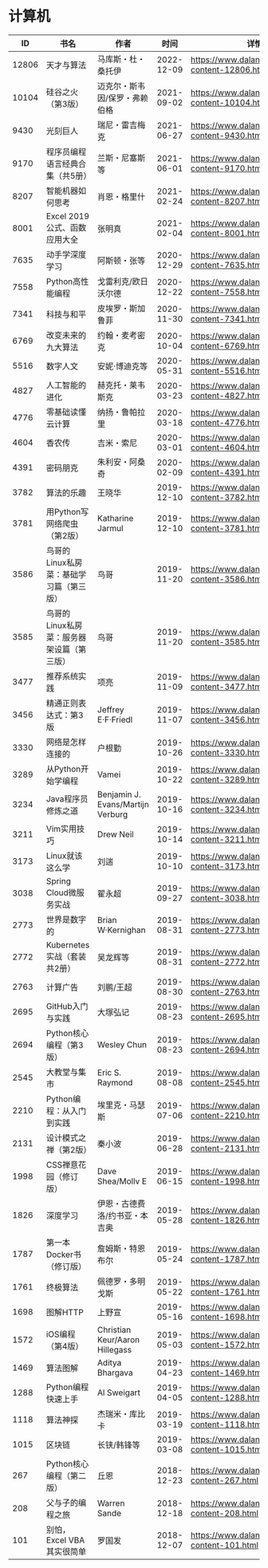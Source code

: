 # 计算机

| ID | 书名 | 作者 | 时间 | 详情 | 下载页面 | EPUB下载链接 | MOBI下载链接 | AZW3下载链接 |
| --- | --- | --- | --- | --- | --- | --- | --- | --- |
| 12806 | 天才与算法 | 马库斯・杜・桑托伊 | 2022-12-09 | https://www.dalanmei.com/book-content-12806.html | https://www.dalanmei.com/download-book-12806.html | http://ct.dalanmei.com/f/31084289-771231772-97731e | http://ct.dalanmei.com/f/31084289-771246941-c64816 | http://ct.dalanmei.com/f/31084289-771236642-01f4d6 |
| 10104 | 硅谷之火（第3版） | 迈克尔・斯韦因/保罗・弗赖伯格 | 2021-09-02 | https://www.dalanmei.com/book-content-10104.html | https://www.dalanmei.com/download-book-10104.html | http://ct.dalanmei.com/f/31084289-569452022-f7ef8f | http://ct.dalanmei.com/f/31084289-570236793-d8ebc4 | http://ct.dalanmei.com/f/31084289-571418918-afb4ca |
| 9430 | 光刻巨人 | 瑞尼・雷吉梅克 | 2021-06-27 | https://www.dalanmei.com/book-content-9430.html | https://www.dalanmei.com/download-book-9430.html | http://ct.dalanmei.com/f/31084289-571728362-ecbdd4 | http://ct.dalanmei.com/f/31084289-572088457-d93454 | http://ct.dalanmei.com/f/31084289-572112904-c31c85 |
| 9170 | 程序员编程语言经典合集（共5册） | 兰斯・尼塞斯等 | 2021-06-01 | https://www.dalanmei.com/book-content-9170.html | https://www.dalanmei.com/download-book-9170.html | http://ct.dalanmei.com/f/31084289-571724838-4c9b98 | http://ct.dalanmei.com/f/31084289-572112175-00d163 | http://ct.dalanmei.com/f/31084289-572116008-7a157b |
| 8207 | 智能机器如何思考 | 肖恩・格里什 | 2021-02-24 | https://www.dalanmei.com/book-content-8207.html | https://www.dalanmei.com/download-book-8207.html | http://ct.dalanmei.com/f/31084289-571705690-886a9e | http://ct.dalanmei.com/f/31084289-572115676-24aafa | http://ct.dalanmei.com/f/31084289-572139468-e2c8d5 |
| 8001 | Excel 2019公式、函数应用大全 | 张明真 | 2021-02-04 | https://www.dalanmei.com/book-content-8001.html | https://www.dalanmei.com/download-book-8001.html | http://ct.dalanmei.com/f/31084289-571668979-131f47 | http://ct.dalanmei.com/f/31084289-572116498-6d5566 | http://ct.dalanmei.com/f/31084289-572176155-2f2ffb |
| 7635 | 动手学深度学习 | 阿斯顿・张等 | 2020-12-29 | https://www.dalanmei.com/book-content-7635.html | https://www.dalanmei.com/download-book-7635.html | http://ct.dalanmei.com/f/31084289-571647167-433b62 | http://ct.dalanmei.com/f/31084289-572120322-593a73 | http://ct.dalanmei.com/f/31084289-572180633-c0f90e |
| 7558 | Python高性能编程 | 戈雷利克/欧日沃尔德 | 2020-12-22 | https://www.dalanmei.com/book-content-7558.html | https://www.dalanmei.com/download-book-7558.html | http://ct.dalanmei.com/f/31084289-571638672-e2d044 | http://ct.dalanmei.com/f/31084289-572120900-624180 | http://ct.dalanmei.com/f/31084289-572182204-39b15a |
| 7341 | 科技与和平 | 皮埃罗・斯加鲁菲 | 2020-11-30 | https://www.dalanmei.com/book-content-7341.html | https://www.dalanmei.com/download-book-7341.html | http://ct.dalanmei.com/f/31084289-571527931-33fcdd | http://ct.dalanmei.com/f/31084289-571792972-090d2c | http://ct.dalanmei.com/f/31084289-572193996-fa32fd |
| 6769 | 改变未来的九大算法 | 约翰・麦考密克 | 2020-10-04 | https://www.dalanmei.com/book-content-6769.html | https://www.dalanmei.com/download-book-6769.html | http://ct.dalanmei.com/f/31084289-571548678-67b851 | http://ct.dalanmei.com/f/31084289-571820172-ffd62e | http://ct.dalanmei.com/f/31084289-572199334-e47d32 |
| 5516 | 数字人文 | 安妮·博迪克等 | 2020-05-31 | https://www.dalanmei.com/book-content-5516.html | https://www.dalanmei.com/download-book-5516.html | http://ct.dalanmei.com/f/31084289-571603749-f538dc | http://ct.dalanmei.com/f/31084289-571737569-797e6a | http://ct.dalanmei.com/f/31084289-571916666-003722 |
| 4827 | 人工智能的进化 | 赫克托・莱韦斯克 | 2020-03-23 | https://www.dalanmei.com/book-content-4827.html | https://www.dalanmei.com/download-book-4827.html | http://ct.dalanmei.com/f/31084289-571594498-2292c2 | http://ct.dalanmei.com/f/31084289-572125135-a15ce6 | http://ct.dalanmei.com/f/31084289-571983223-0e7406 |
| 4776 | 零基础读懂云计算 | 纳扬・鲁帕拉里 | 2020-03-18 | https://www.dalanmei.com/book-content-4776.html | https://www.dalanmei.com/download-book-4776.html | http://ct.dalanmei.com/f/31084289-571594226-3865d0 | http://ct.dalanmei.com/f/31084289-572127555-d2ef08 | http://ct.dalanmei.com/f/31084289-571984842-dbd25c |
| 4604 | 香农传 | 吉米・索尼 | 2020-03-01 | https://www.dalanmei.com/book-content-4604.html | https://www.dalanmei.com/download-book-4604.html | http://ct.dalanmei.com/f/31084289-571659423-f39287 | http://ct.dalanmei.com/f/31084289-571792484-06cdfc | http://ct.dalanmei.com/f/31084289-571987204-8a836e |
| 4391 | 密码朋克 | 朱利安・阿桑奇 | 2020-02-09 | https://www.dalanmei.com/book-content-4391.html | https://www.dalanmei.com/download-book-4391.html | http://ct.dalanmei.com/f/31084289-571532957-d5d098 | http://ct.dalanmei.com/f/31084289-571802794-5a7549 | http://ct.dalanmei.com/f/31084289-571989749-b5ad2d |
| 3782 | 算法的乐趣 | 王晓华 | 2019-12-10 | https://www.dalanmei.com/book-content-3782.html | https://www.dalanmei.com/download-book-3782.html | http://ct.dalanmei.com/f/31084289-571549713-bf1161 | http://ct.dalanmei.com/f/31084289-571835407-b075ef | http://ct.dalanmei.com/f/31084289-572065714-f84747 |
| 3781 | 用Python写网络爬虫（第2版） | Katharine Jarmul | 2019-12-10 | https://www.dalanmei.com/book-content-3781.html | https://www.dalanmei.com/download-book-3781.html | http://ct.dalanmei.com/f/31084289-571549724-4dc395 | http://ct.dalanmei.com/f/31084289-571835741-65dee3 | http://ct.dalanmei.com/f/31084289-572065737-e111a3 |
| 3586 | 鸟哥的Linux私房菜：基础学习篇（第三版） | 鸟哥 | 2019-11-20 | https://www.dalanmei.com/book-content-3586.html | https://www.dalanmei.com/download-book-3586.html | http://ct.dalanmei.com/f/31084289-571551600-f271c5 | http://ct.dalanmei.com/f/31084289-571876760-4de0a4 | http://ct.dalanmei.com/f/31084289-572068620-84298a |
| 3585 | 鸟哥的Linux私房菜：服务器架设篇（第三版） | 鸟哥 | 2019-11-20 | https://www.dalanmei.com/book-content-3585.html | https://www.dalanmei.com/download-book-3585.html | http://ct.dalanmei.com/f/31084289-571551613-7fba3d | http://ct.dalanmei.com/f/31084289-571876925-407c2a | http://ct.dalanmei.com/f/31084289-572068657-c879cf |
| 3477 | 推荐系统实践 | 项亮 | 2019-11-09 | https://www.dalanmei.com/book-content-3477.html | https://www.dalanmei.com/download-book-3477.html | http://ct.dalanmei.com/f/31084289-571553325-05c0a1 | http://ct.dalanmei.com/f/31084289-571884165-0b2c17 | http://ct.dalanmei.com/f/31084289-572069745-95b7ea |
| 3456 | 精通正则表达式：第3版 | Jeffrey E·F·Friedl | 2019-11-07 | https://www.dalanmei.com/book-content-3456.html | https://www.dalanmei.com/download-book-3456.html | http://ct.dalanmei.com/f/31084289-571553619-8505b5 | http://ct.dalanmei.com/f/31084289-571887457-eb0aa1 | http://ct.dalanmei.com/f/31084289-572069979-cb86b2 |
| 3330 | 网络是怎样连接的 | 户根勤 | 2019-10-26 | https://www.dalanmei.com/book-content-3330.html | https://www.dalanmei.com/download-book-3330.html | http://ct.dalanmei.com/f/31084289-571556068-827521 | http://ct.dalanmei.com/f/31084289-571912376-d6e11e | http://ct.dalanmei.com/f/31084289-572073025-6788c5 |
| 3289 | 从Python开始学编程 | Vamei | 2019-10-22 | https://www.dalanmei.com/book-content-3289.html | https://www.dalanmei.com/download-book-3289.html | http://ct.dalanmei.com/f/31084289-571556325-2cb9dd | http://ct.dalanmei.com/f/31084289-571913218-b4d55f | http://ct.dalanmei.com/f/31084289-572073419-80a48b |
| 3234 | Java程序员修炼之道 | Benjamin J. Evans/Martijn Verburg | 2019-10-16 | https://www.dalanmei.com/book-content-3234.html | https://www.dalanmei.com/download-book-3234.html | http://ct.dalanmei.com/f/31084289-571557695-c2cc75 | http://ct.dalanmei.com/f/31084289-571916195-361993 | http://ct.dalanmei.com/f/31084289-572074715-6f53a1 |
| 3211 | Vim实用技巧 | Drew Neil | 2019-10-14 | https://www.dalanmei.com/book-content-3211.html | https://www.dalanmei.com/download-book-3211.html | http://ct.dalanmei.com/f/31084289-571558237-ecd173 | http://ct.dalanmei.com/f/31084289-571916612-7985b1 | http://ct.dalanmei.com/f/31084289-572074848-480961 |
| 3173 | Linux就该这么学 | 刘遄 | 2019-10-10 | https://www.dalanmei.com/book-content-3173.html | https://www.dalanmei.com/download-book-3173.html | http://ct.dalanmei.com/f/31084289-571558468-5b9ff3 | http://ct.dalanmei.com/f/31084289-571918039-62e1a8 | http://ct.dalanmei.com/f/31084289-572075545-dc1e30 |
| 3038 | Spring Cloud微服务实战 | 翟永超 | 2019-09-27 | https://www.dalanmei.com/book-content-3038.html | https://www.dalanmei.com/download-book-3038.html | http://ct.dalanmei.com/f/31084289-571559586-c1fbba | http://ct.dalanmei.com/f/31084289-572132045-765261 | http://ct.dalanmei.com/f/31084289-572077017-206837 |
| 2773 | 世界是数字的 | Brian W·Kernighan | 2019-08-31 | https://www.dalanmei.com/book-content-2773.html | https://www.dalanmei.com/download-book-2773.html | http://ct.dalanmei.com/f/31084289-571586043-e5caf6 | http://ct.dalanmei.com/f/31084289-571732798-62d021 | http://ct.dalanmei.com/f/31084289-571848137-f7c220 |
| 2772 | Kubernetes实战（套装共2册） | 吴龙辉等 | 2019-08-31 | https://www.dalanmei.com/book-content-2772.html | https://www.dalanmei.com/download-book-2772.html | http://ct.dalanmei.com/f/31084289-571586012-9cce4b | http://ct.dalanmei.com/f/31084289-571732809-9ca00e | http://ct.dalanmei.com/f/31084289-571848227-c4da69 |
| 2763 | 计算广告 | 刘鹏/王超 | 2019-08-30 | https://www.dalanmei.com/book-content-2763.html | https://www.dalanmei.com/download-book-2763.html | http://ct.dalanmei.com/f/31084289-571585639-372a08 | http://ct.dalanmei.com/f/31084289-571732849-86e82e | http://ct.dalanmei.com/f/31084289-571848724-47b463 |
| 2695 | GitHub入门与实践 | 大塚弘记 | 2019-08-23 | https://www.dalanmei.com/book-content-2695.html | https://www.dalanmei.com/download-book-2695.html | http://ct.dalanmei.com/f/31084289-571584635-e04339 | http://ct.dalanmei.com/f/31084289-571735411-b9f10a | http://ct.dalanmei.com/f/31084289-571851283-9ef557 |
| 2694 | Python核心编程（第3版） | Wesley Chun | 2019-08-23 | https://www.dalanmei.com/book-content-2694.html | https://www.dalanmei.com/download-book-2694.html | http://ct.dalanmei.com/f/31084289-571584608-720bea | http://ct.dalanmei.com/f/31084289-571735414-e98d90 | http://ct.dalanmei.com/f/31084289-571852748-7af3fa |
| 2545 | 大教堂与集市 | Eric S. Raymond | 2019-08-08 | https://www.dalanmei.com/book-content-2545.html | https://www.dalanmei.com/download-book-2545.html | http://ct.dalanmei.com/f/31084289-571582479-8fc6e6 | http://ct.dalanmei.com/f/31084289-571736461-dac315 | http://ct.dalanmei.com/f/31084289-571856722-e61b94 |
| 2210 | Python编程：从入门到实践 | 埃里克・马瑟斯 | 2019-07-06 | https://www.dalanmei.com/book-content-2210.html | https://www.dalanmei.com/download-book-2210.html | http://ct.dalanmei.com/f/31084289-571495800-12e68c | http://ct.dalanmei.com/f/31084289-571773765-db3f6d | http://ct.dalanmei.com/f/31084289-571870609-de3afc |
| 2131 | 设计模式之禅（第2版） | 秦小波 | 2019-06-28 | https://www.dalanmei.com/book-content-2131.html | https://www.dalanmei.com/download-book-2131.html | http://ct.dalanmei.com/f/31084289-571498278-240853 | http://ct.dalanmei.com/f/31084289-571774941-c53aab | http://ct.dalanmei.com/f/31084289-571872954-5f9500 |
| 1998 | CSS禅意花园（修订版） | Dave Shea/Mollv E | 2019-06-15 | https://www.dalanmei.com/book-content-1998.html | https://www.dalanmei.com/download-book-1998.html | http://ct.dalanmei.com/f/31084289-571507434-7c45c2 | http://ct.dalanmei.com/f/31084289-571775790-7f4d58 | http://ct.dalanmei.com/f/31084289-571875986-c52517 |
| 1826 | 深度学习 | 伊恩・古德费洛/约书亚・本吉奥 | 2019-05-28 | https://www.dalanmei.com/book-content-1826.html | https://www.dalanmei.com/download-book-1826.html | http://ct.dalanmei.com/f/31084289-571519999-585033 | http://ct.dalanmei.com/f/31084289-571778625-434a59 | http://ct.dalanmei.com/f/31084289-571877682-888dee |
| 1787 | 第一本Docker书（修订版） | 詹姆斯・特恩布尔 | 2019-05-24 | https://www.dalanmei.com/book-content-1787.html | https://www.dalanmei.com/download-book-1787.html | http://ct.dalanmei.com/f/31084289-571522445-f59e3b | http://ct.dalanmei.com/f/31084289-571778991-27ecee | http://ct.dalanmei.com/f/31084289-571878626-54b2fd |
| 1761 | 终极算法 | 佩德罗・多明戈斯 | 2019-05-22 | https://www.dalanmei.com/book-content-1761.html | https://www.dalanmei.com/download-book-1761.html | http://ct.dalanmei.com/f/31084289-571522585-301d4e | http://ct.dalanmei.com/f/31084289-571779156-4d7924 | http://ct.dalanmei.com/f/31084289-571878864-a23977 |
| 1698 | 图解HTTP | 上野宣 | 2019-05-16 | https://www.dalanmei.com/book-content-1698.html | https://www.dalanmei.com/download-book-1698.html | http://ct.dalanmei.com/f/31084289-571523663-23dd34 | http://ct.dalanmei.com/f/31084289-571779703-cb02d5 | http://ct.dalanmei.com/f/31084289-571879542-a69f9b |
| 1572 | iOS编程（第4版） | Christian Keur/Aaron Hillegass | 2019-05-03 | https://www.dalanmei.com/book-content-1572.html | https://www.dalanmei.com/download-book-1572.html | http://ct.dalanmei.com/f/31084289-571525735-c929fd | http://ct.dalanmei.com/f/31084289-571780683-5f9ec9 | http://ct.dalanmei.com/f/31084289-571880525-4fd2be |
| 1469 | 算法图解 | Aditya Bhargava | 2019-04-23 | https://www.dalanmei.com/book-content-1469.html | https://www.dalanmei.com/download-book-1469.html | http://ct.dalanmei.com/f/31084289-571526420-d87715 | http://ct.dalanmei.com/f/31084289-571781224-c39288 | http://ct.dalanmei.com/f/31084289-571881192-54e5f4 |
| 1288 | Python编程快速上手 | Al Sweigart | 2019-04-05 | https://www.dalanmei.com/book-content-1288.html | https://www.dalanmei.com/download-book-1288.html | http://ct.dalanmei.com/f/31084289-571425109-51ef04 | http://ct.dalanmei.com/f/31084289-571783177-ddbce8 | http://ct.dalanmei.com/f/31084289-571884192-b9cf71 |
| 1118 | 算法神探 | 杰瑞米・库比卡 | 2019-03-19 | https://www.dalanmei.com/book-content-1118.html |  |  |  |  |
| 1015 | 区块链 | 长铗/韩锋等 | 2019-03-08 | https://www.dalanmei.com/book-content-1015.html |  |  |  |  |
| 267 | Python核心编程（第二版） | 丘恩 | 2018-12-23 | https://www.dalanmei.com/book-content-267.html | https://www.dalanmei.com/download-book-267.html | http://ct.dalanmei.com/f/31084289-571456735-8ee04c | http://ct.dalanmei.com/f/31084289-571789298-14c330 | http://ct.dalanmei.com/f/31084289-571894385-e27615 |
| 208 | 父与子的编程之旅 | Warren Sande | 2018-12-18 | https://www.dalanmei.com/book-content-208.html | https://www.dalanmei.com/download-book-208.html | http://ct.dalanmei.com/f/31084289-571457120-1d027b | http://ct.dalanmei.com/f/31084289-571789966-22b37d | http://ct.dalanmei.com/f/31084289-571895391-b8fa2b |
| 101 | 别怕，Excel VBA其实很简单 | 罗国发 | 2018-12-07 | https://www.dalanmei.com/book-content-101.html | https://www.dalanmei.com/download-book-101.html | http://ct.dalanmei.com/f/31084289-571457940-66677a | http://ct.dalanmei.com/f/31084289-571791209-cb0ed4 | http://ct.dalanmei.com/f/31084289-571899681-85240b |
